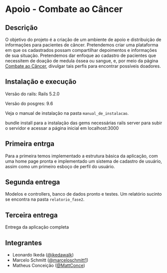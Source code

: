 # Apoio - Combate ao Câncer

## Descrição

O objetivo do projeto é a criação de um ambiente de apoio e distribuição de informações para pacientes de câncer. Pretendemos criar uma plataforma em que os cadastrados possam compartilhar depoimentos e informações de sua situação. Pretendemos dar enfoque ao cadastro de pacientes que necessitem de doação de medula óssea ou sangue, e, por meio da página [Combate ao Câncer](http://fb.com/combatecancer "Facebook - Combate ao Câncer"), divulgar tais perfis para encontrar possíveis doadores.

## Instalação e execução
Versão do rails: Rails 5.2.0

Versão do posgres: 9.6

Veja o manual de instalação na pasta ``manual_de_instalacao``.

bundle install para a instalação das gems necessárias
rails server para subir o servidor e acessar a página inicial em localhost:3000

## Primeira entrga
Para a primeira temos implementado a estrutura básica da aplicação, com uma home page pronta e implementado um sistema de cadastro de usuário, assim como um primeiro esboço de perfil do usuário.

## Segunda entrega
Modelos e controllers, banco de dados pronto e testes. Um relatório sucinto se encontra na pasta  ``relatorio_fase2``.

## Terceira entrega
Entrega da aplicação completa


## Integrantes
* Leonardo Ikeda ([@ikedawalk](http://github.com/ikedawalk))
* Marcelo Schmitt ([@marceloschmitt1](http://github.com/marceloschmitt1))
* Matheus Conceição ([@MattConce](http://github.com/MattConce))
